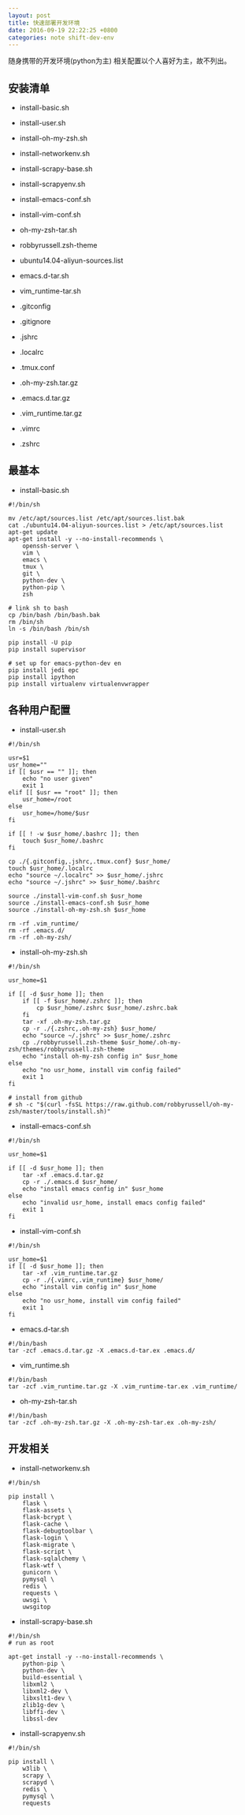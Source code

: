 ```yaml
---
layout: post
title: 快速部署开发环境
date: 2016-09-19 22:22:25 +0800
categories: note shift-dev-env
---
```

随身携带的开发环境(python为主)
相关配置以个人喜好为主，故不列出。

## 安装清单
- install-basic.sh
- install-user.sh
- install-oh-my-zsh.sh
- install-networkenv.sh
- install-scrapy-base.sh
- install-scrapyenv.sh
- install-emacs-conf.sh
- install-vim-conf.sh
- oh-my-zsh-tar.sh

- robbyrussell.zsh-theme
- ubuntu14.04-aliyun-sources.list
- emacs.d-tar.sh
- vim_runtime-tar.sh
- .gitconfig
- .gitignore
- .jshrc
- .localrc
- .tmux.conf
- .oh-my-zsh.tar.gz
- .emacs.d.tar.gz
- .vim_runtime.tar.gz
- .vimrc
- .zshrc

## 最基本
- install-basic.sh

```
#!/bin/sh

mv /etc/apt/sources.list /etc/apt/sources.list.bak
cat ./ubuntu14.04-aliyun-sources.list > /etc/apt/sources.list
apt-get update
apt-get install -y --no-install-recommends \
    openssh-server \
    vim \
    emacs \
    tmux \
    git \
    python-dev \
    python-pip \
    zsh

# link sh to bash
cp /bin/bash /bin/bash.bak
rm /bin/sh
ln -s /bin/bash /bin/sh

pip install -U pip
pip install supervisor

# set up for emacs-python-dev en
pip install jedi epc
pip install ipython
pip install virtualenv virtualenvwrapper
```

## 各种用户配置
- install-user.sh

```
#!/bin/sh

usr=$1
usr_home=""
if [[ $usr == "" ]]; then
    echo "no user given"
    exit 1
elif [[ $usr == "root" ]]; then
    usr_home=/root
else
    usr_home=/home/$usr
fi

if [[ ! -w $usr_home/.bashrc ]]; then
    touch $usr_home/.bashrc
fi

cp ./{.gitconfig,.jshrc,.tmux.conf} $usr_home/
touch $usr_home/.localrc
echo "source ~/.localrc" >> $usr_home/.jshrc
echo "source ~/.jshrc" >> $usr_home/.bashrc

source ./install-vim-conf.sh $usr_home
source ./install-emacs-conf.sh $usr_home
source ./install-oh-my-zsh.sh $usr_home

rm -rf .vim_runtime/
rm -rf .emacs.d/
rm -rf .oh-my-zsh/

```

- install-oh-my-zsh.sh

```
#!/bin/sh

usr_home=$1

if [[ -d $usr_home ]]; then
    if [[ -f $usr_home/.zshrc ]]; then
        cp $usr_home/.zshrc $usr_home/.zshrc.bak
    fi
    tar -xf .oh-my-zsh.tar.gz
    cp -r ./{.zshrc,.oh-my-zsh} $usr_home/
    echo "source ~/.jshrc" >> $usr_home/.zshrc
    cp ./robbyrussell.zsh-theme $usr_home/.oh-my-zsh/themes/robbyrussell.zsh-theme
    echo "install oh-my-zsh config in" $usr_home
else
    echo "no usr_home, install vim config failed"
    exit 1
fi

# install from github
# sh -c "$(curl -fsSL https://raw.github.com/robbyrussell/oh-my-zsh/master/tools/install.sh)"
```

- install-emacs-conf.sh

```
#!/bin/sh

usr_home=$1

if [[ -d $usr_home ]]; then
    tar -xf .emacs.d.tar.gz 
    cp -r ./.emacs.d $usr_home/
    echo "install emacs config in" $usr_home
else
    echo "invalid usr_home, install emacs config failed"
    exit 1
fi

```

- install-vim-conf.sh

```
#!/bin/sh

usr_home=$1
if [[ -d $usr_home ]]; then
    tar -xf .vim_runtime.tar.gz
    cp -r ./{.vimrc,.vim_runtime} $usr_home/
    echo "install vim config in" $usr_home
else
    echo "no usr_home, install vim config failed"
    exit 1
fi

```

- emacs.d-tar.sh

```
#!/bin/bash
tar -zcf .emacs.d.tar.gz -X .emacs.d-tar.ex .emacs.d/
```

- vim_runtime.sh

```
#!/bin/bash
tar -zcf .vim_runtime.tar.gz -X .vim_runtime-tar.ex .vim_runtime/
```

- oh-my-zsh-tar.sh

```
#!/bin/bash
tar -zcf .oh-my-zsh.tar.gz -X .oh-my-zsh-tar.ex .oh-my-zsh/
```

## 开发相关 
- install-networkenv.sh

```
#!/bin/sh

pip install \
    flask \
    flask-assets \
    flask-bcrypt \
    flask-cache \
    flask-debugtoolbar \
    flask-login \
    flask-migrate \
    flask-script \
    flask-sqlalchemy \
    flask-wtf \
    gunicorn \
    pymysql \
    redis \
    requests \
    uwsgi \
    uwsgitop
```

- install-scrapy-base.sh

```
#!/bin/sh
# run as root

apt-get install -y --no-install-recommends \
    python-pip \
    python-dev \
    build-essential \
    libxml2 \
    libxml2-dev \
    libxslt1-dev \
    zlib1g-dev \
    libffi-dev \
    libssl-dev

```

- install-scrapyenv.sh

```
#!/bin/sh

pip install \
    w3lib \
    scrapy \
    scrapyd \
    redis \
    pymysql \
    requests
```
